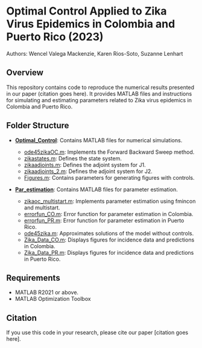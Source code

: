 # Optimal Control Applied to Zika Virus Epidemics in Colombia and Puerto Rico (2023)
Authors: Wencel Valega Mackenzie, Karen Rios-Soto, Suzanne Lenhart

## Overview
This repository contains code to reproduce the numerical results presented in our paper (citation goes here). It provides MATLAB files and instructions for simulating and estimating parameters related to Zika virus epidemics in Colombia and Puerto Rico.

## Folder Structure
- **[Optimal_Control](Optimal_Control)**: Contains MATLAB files for numerical simulations.
  - [ode45zikaOC.m](Optimal_Control/ode45zikaOC.m): Implements the Forward Backward Sweep method.
  - [zikastates.m](Optimal_Control/zikastates.m): Defines the state system.
  - [zikaadjoints.m](Optimal_Control/zikaadjoints.m): Defines the adjoint system for J1.
  - [zikaadjoints_2.m](Optimal_Control/zikaadjoints_2.m): Defines the adjoint system for J2.
  - [Figures.m](Optimal_Control/Figures.m): Contains parameters for generating figures with controls.

- **[Par_estimation](Par_estimation)**: Contains MATLAB files for parameter estimation.
  - [zikaoc_multistart.m](Par_estimation/zikaoc_multistart.m): Implements parameter estimation using fmincon and multistart.
  - [errorfun_CO.m](Par_estimation/errorfun_CO.m): Error function for parameter estimation in Colombia.
  - [errorfun_PR.m](Par_estimation/errorfun_PR.m): Error function for parameter estimation in Puerto Rico.
  - [ode45zika.m](Par_estimation/ode45zika.m): Approximates solutions of the model without controls.
  - [Zika_Data_CO.m](Par_estimation/Zika_Data_CO.m): Displays figures for incidence data and predictions in Colombia.
  - [Zika_Data_PR.m](Par_estimation/Zika_Data_PR.m): Displays figures for incidence data and predictions in Puerto Rico.

## Requirements
- MATLAB R2021 or above.
- MATLAB Optimization Toolbox

## Citation
If you use this code in your research, please cite our paper [citation goes here].
